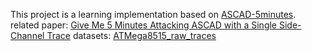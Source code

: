 This project is a learning implementation based on [ASCAD-5minutes](https://github.com/cassiersg/ASCAD-5minutes).
related paper: [Give Me 5 Minutes Attacking ASCAD with a Single Side-Channel Trace](https://eprint.iacr.org/2021/817)
datasets: [ATMega8515_raw_traces](https://www.data.gouv.fr/s/resources/ascad/20180530-163000/ASCAD_data.zip)

